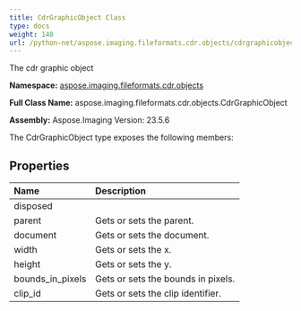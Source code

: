 ```yaml
---
title: CdrGraphicObject Class
type: docs
weight: 140
url: /python-net/aspose.imaging.fileformats.cdr.objects/cdrgraphicobject/
---
```


The cdr graphic object

**Namespace:** [aspose.imaging.fileformats.cdr.objects](/imaging/python-net/aspose.imaging.fileformats.cdr.objects/)

**Full Class Name:** aspose.imaging.fileformats.cdr.objects.CdrGraphicObject

**Assembly:**  Aspose.Imaging Version: 23.5.6

The CdrGraphicObject type exposes the following members:
## **Properties**
|**Name**|**Description**|
| :- | :- |
|disposed|  |
|parent|Gets or sets the parent.|
|document|Gets or sets the document.|
|width|Gets or sets the x.|
|height|Gets or sets the y.|
|bounds_in_pixels|Gets or sets the bounds in pixels.|
|clip_id|Gets or sets the clip identifier.|
